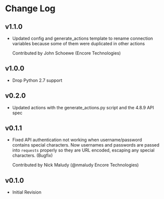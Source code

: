 # Change Log

## v1.1.0

* Updated config and generate_actions template to rename connection variables because some of them were duplicated in other actions

  Contributed by John Schoewe (Encore Technologies)

## v1.0.0

* Drop Python 2.7 support

## v0.2.0

* Updated actions with the generate_actions.py script and the 4.8.9 API spec

## v0.1.1

* Fixed API authentication not working when username/password contains special characters.
  Now usernames and passwords are passed into `requests` properly so they are URL encoded, escaping
  any special characters. (Bugfix)
  
  Contributed by Nick Maludy (@nmaludy Encore Technologies)

## v0.1.0

* Initial Revision
